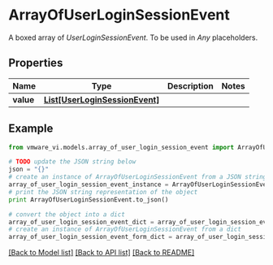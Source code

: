 # ArrayOfUserLoginSessionEvent

A boxed array of *UserLoginSessionEvent*. To be used in *Any* placeholders. 

## Properties
Name | Type | Description | Notes
------------ | ------------- | ------------- | -------------
**value** | [**List[UserLoginSessionEvent]**](UserLoginSessionEvent.md) |  | 

## Example

```python
from vmware_vi.models.array_of_user_login_session_event import ArrayOfUserLoginSessionEvent

# TODO update the JSON string below
json = "{}"
# create an instance of ArrayOfUserLoginSessionEvent from a JSON string
array_of_user_login_session_event_instance = ArrayOfUserLoginSessionEvent.from_json(json)
# print the JSON string representation of the object
print ArrayOfUserLoginSessionEvent.to_json()

# convert the object into a dict
array_of_user_login_session_event_dict = array_of_user_login_session_event_instance.to_dict()
# create an instance of ArrayOfUserLoginSessionEvent from a dict
array_of_user_login_session_event_form_dict = array_of_user_login_session_event.from_dict(array_of_user_login_session_event_dict)
```
[[Back to Model list]](../README.md#documentation-for-models) [[Back to API list]](../README.md#documentation-for-api-endpoints) [[Back to README]](../README.md)


